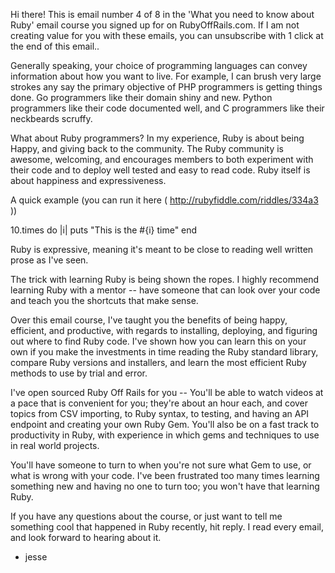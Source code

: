 Hi there! This is email number 4 of 8 in the 'What you need to
know about Ruby' email course you signed up for on
RubyOffRails.com. If I am not creating value for you with these
emails, you can unsubscribe with 1 click at the end of this
email..

Generally speaking, your choice of programming languages can
convey information about how you want to live. For example, I can
brush very large strokes any say the primary objective of PHP
programmers is getting things done. Go programmers like their
domain shiny and new. Python programmers like their code
documented well, and C programmers like their neckbeards scruffy.

What about Ruby programmers? In my experience, Ruby is about
being Happy, and giving back to the community. The Ruby community
is awesome, welcoming, and encourages members to both experiment
with their code and to deploy well tested and easy to read code.
Ruby itself is about happiness and expressiveness.

A quick example (you can run it here ( http://rubyfiddle.com/riddles/334a3 ))

10.times do |i|
puts "This is the #{i} time"
end

Ruby is expressive, meaning it's meant to be close to reading
well written prose as I've seen.

The trick with learning Ruby is being shown the ropes. I highly
recommend learning Ruby with a mentor -- have someone that can
look over your code and teach you the shortcuts that make sense.

Over this email course, I've taught you the benefits of being
happy, efficient, and productive, with regards to installing,
deploying, and figuring out where to find Ruby code. I've shown
how you can learn this on your own if you make the investments in
time reading the Ruby standard library, compare Ruby versions and
installers, and learn the most efficient Ruby methods to use by
trial and error.

I've open sourced Ruby Off Rails for you -- You'll be able to
watch videos at a pace that is convenient for you; they're about
an hour each, and cover topics from CSV importing, to Ruby
syntax, to testing, and having an API endpoint and creating your
own Ruby Gem. You'll also be on a fast track to productivity in
Ruby, with experience in which gems and techniques to use in real
world projects.

You'll have someone to turn to when you're not sure what Gem to
use, or what is wrong with your code. I've been frustrated too
many times learning something new and having no one to turn too;
you won't have that learning Ruby.

If you have any questions about the course, or just want to tell
me something cool that happened in Ruby recently, hit reply. I
read every email, and look forward to hearing about it.

- jesse
